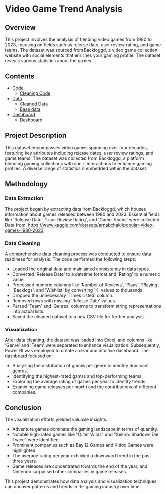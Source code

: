 # Video Game Trend Analysis

## Overview

This project involves the analysis of trending video games from 1980 to 2023, focusing on fields such as release date, user review rating, and game teams. The dataset was sourced from Backloggd, a video game collection website with social elements that enriches your gaming profile. The dataset reveals various statistics about the games.

## Contents

- [Code](./code)
  - [Cleaning Code](./code/gamesovertime_code.py)
- [Data](./data)
  - [Cleaned Data](./data/cleaned_gamesovertime.csv)
  - [Base data](./data/gamesovertime_base.csv)
- [Dashboard](./dashboard)
  - [Dashboard](./dashboard/gamesovertime.pdf)

## Project Description

This dataset encompasses video games spanning over four decades, featuring key attributes including release dates, user review ratings, and game teams. The dataset was collected from Backloggd, a platform blending gaming collections with social interactions to enhance gaming profiles. A diverse range of statistics is embedded within the dataset.

## Methodology

### Data Extraction

The project began by extracting data from Backloggd, which houses information about games released between 1980 and 2023. Essential fields like 'Release Date', 'User Review Rating', and 'Game Teams' were collected. Data from. https://www.kaggle.com/datasets/arnabchaki/popular-video-games-1980-2023

### Data Cleaning

A comprehensive data cleaning process was conducted to ensure data readiness for analysis. The code performed the following steps:

- Loaded the original data and maintained consistency in data types.
- Converted 'Release Date' to a datetime format and 'Rating' to a numeric value.
- Processed numeric columns like 'Number of Reviews', 'Plays', 'Playing', 'Backlogs', and 'Wishlist' by converting 'K' values to thousands.
- Dropped the unnecessary 'Times Listed' column.
- Removed rows with missing 'Release Date' values.
- Parsed 'Team' and 'Genres' columns to transform string representations into actual lists.
- Saved the cleaned dataset to a new CSV file for further analysis.

### Visualization

After data cleaning, the dataset was loaded into Excel, and columns like 'Genre' and 'Team' were separated to enhance visualization. Subsequently, Power BI was employed to create a clear and intuitive dashboard. The dashboard focused on:

- Analyzing the distribution of games per genre to identify dominant genres.
- Identifying the highest-rated games and top-performing teams.
- Exploring the average rating of games per year to identify trends.
- Examining game releases per month and the contributions of different companies.

## Conclusion

The visualization efforts yielded valuable insights:

- Adventure games dominate the gaming landscape in terms of quantity.
- Notable high-rated games like "Outer Wilds" and "Sekiro: Shadows Die Twice" were identified.
- Prominent companies such as Bay 12 Games and Kitfox Games were highlighted.
- The average rating per year exhibited a downward trend in the past three years.
- Game releases are concentrated towards the end of the year, and Nintendo surpassed other companies in game releases.

This project demonstrates how data analysis and visualization techniques can uncover patterns and trends in the gaming industry over time.

